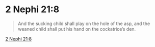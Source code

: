 # 2 Nephi 21:8

> And the sucking child shall play on the hole of the asp, and the weaned child shall put his hand on the cockatrice’s den.

[2 Nephi 21:8](https://www.churchofjesuschrist.org/study/scriptures/bofm/2-ne/21?lang=eng&id=p8#p8)


